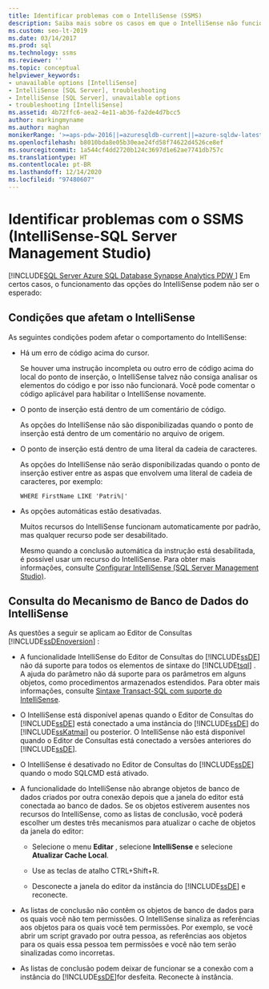 ```yaml
---
title: Identificar problemas com o IntelliSense (SSMS)
description: Saiba mais sobre os casos em que o IntelliSense não funciona conforme o esperado no SSMS (SQL Server Management Studio).
ms.custom: seo-lt-2019
ms.date: 03/14/2017
ms.prod: sql
ms.technology: ssms
ms.reviewer: ''
ms.topic: conceptual
helpviewer_keywords:
- unavailable options [IntelliSense]
- IntelliSense [SQL Server], troubleshooting
- IntelliSense [SQL Server], unavailable options
- troubleshooting [IntelliSense]
ms.assetid: 4b72ffc6-aea2-4e11-ab36-fa2de4d7bcc5
author: markingmyname
ms.author: maghan
monikerRange: '>=aps-pdw-2016||=azuresqldb-current||=azure-sqldw-latest||>=sql-server-2016||>=sql-server-linux-2017||=azuresqldb-mi-current'
ms.openlocfilehash: b8010bda8e05b30eae24fd58f74622d4526ce8ef
ms.sourcegitcommit: 1a544cf4dd2720b124c3697d1e62ae7741db757c
ms.translationtype: HT
ms.contentlocale: pt-BR
ms.lasthandoff: 12/14/2020
ms.locfileid: "97480607"
---
```

# <a name="identify-issues-with-intellisense---sql-server-management-studio-ssms"></a>Identificar problemas com o SSMS (IntelliSense-SQL Server Management Studio)
[!INCLUDE[SQL Server Azure SQL Database Synapse Analytics PDW ](../../includes/applies-to-version/sql-asdb-asdbmi-asa-pdw.md)]
  Em certos casos, o funcionamento das opções do IntelliSense podem não ser o esperado:  
  
## <a name="conditions-that-affect-intellisense"></a>Condições que afetam o IntelliSense  
 As seguintes condições podem afetar o comportamento do IntelliSense:  
  
-   Há um erro de código acima do cursor.  
  
     Se houver uma instrução incompleta ou outro erro de código acima do local do ponto de inserção, o IntelliSense talvez não consiga analisar os elementos do código e por isso não funcionará. Você pode comentar o código aplicável para habilitar o IntelliSense novamente.  
  
-   O ponto de inserção está dentro de um comentário de código.  
  
     As opções do IntelliSense não são disponibilizadas quando o ponto de inserção está dentro de um comentário no arquivo de origem.  
  
-   O ponto de inserção está dentro de uma literal da cadeia de caracteres.  
  
     As opções do IntelliSense não serão disponibilizadas quando o ponto de inserção estiver entre as aspas que envolvem uma literal de cadeia de caracteres, por exemplo:  
  
     `WHERE FirstName LIKE 'Patri%|'`  
  
-   As opções automáticas estão desativadas.  
  
     Muitos recursos do IntelliSense funcionam automaticamente por padrão, mas qualquer recurso pode ser desabilitado.  
  
     Mesmo quando a conclusão automática da instrução está desabilitada, é possível usar um recurso do IntelliSense. Para obter mais informações, consulte [Configurar IntelliSense &#40;SQL Server Management Studio&#41;](./configure-intellisense-sql-server-management-studio.md).  
  
## <a name="database-engine-query-intellisense"></a>Consulta do Mecanismo de Banco de Dados do IntelliSense  
 As questões a seguir se aplicam ao Editor de Consultas [!INCLUDE[ssDEnoversion](../../includes/ssdenoversion-md.md)] :  
  
-   A funcionalidade IntelliSense do Editor de Consultas do [!INCLUDE[ssDE](../../includes/ssde-md.md)] não dá suporte para todos os elementos de sintaxe do [!INCLUDE[tsql](../../includes/tsql-md.md)] . A ajuda do parâmetro não dá suporte para os parâmetros em alguns objetos, como procedimentos armazenados estendidos. Para obter mais informações, consulte [Sintaxe Transact-SQL com suporte do IntelliSense](./transact-sql-syntax-supported-by-intellisense.md).  
  
-   O IntelliSense está disponível apenas quando o Editor de Consultas do [!INCLUDE[ssDE](../../includes/ssde-md.md)] está conectado a uma instância do [!INCLUDE[ssDE](../../includes/ssde-md.md)] do [!INCLUDE[ssKatmai](../../includes/sskatmai-md.md)] ou posterior. O IntelliSense não está disponível quando o Editor de Consultas está conectado a versões anteriores do [!INCLUDE[ssDE](../../includes/ssde-md.md)].  
  
-   O IntelliSense é desativado no Editor de Consultas do [!INCLUDE[ssDE](../../includes/ssde-md.md)] quando o modo SQLCMD está ativado.  
  
-   A funcionalidade do IntelliSense não abrange objetos de banco de dados criados por outra conexão depois que a janela do editor está conectada ao banco de dados. Se os objetos estiverem ausentes nos recursos do IntelliSense, como as listas de conclusão, você poderá escolher um destes três mecanismos para atualizar o cache de objetos da janela do editor:  
  
    -   Selecione o menu **Editar** , selecione **IntelliSense** e selecione **Atualizar Cache Local**.  
  
    -   Use as teclas de atalho CTRL+Shift+R.  
  
    -   Desconecte a janela do editor da instância do [!INCLUDE[ssDE](../../includes/ssde-md.md)] e reconecte.  
  
-   As listas de conclusão não contêm os objetos de banco de dados para os quais você não tem permissões. O IntelliSense sinaliza as referências aos objetos para os quais você tem permissões. Por exemplo, se você abrir um script gravado por outra pessoa, as referências aos objetos para os quais essa pessoa tem permissões e você não tem serão sinalizadas como incorretas.  
  
-   As listas de conclusão podem deixar de funcionar se a conexão com a instância do [!INCLUDE[ssDE](../../includes/ssde-md.md)]for desfeita. Reconecte à instância.  
  
